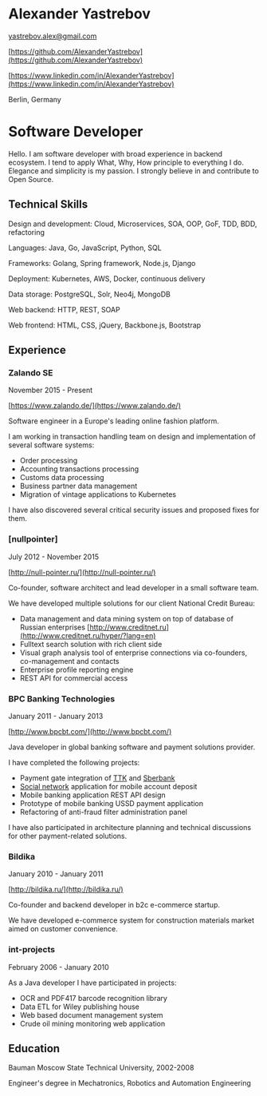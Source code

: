 Alexander Yastrebov
===================

yastrebov.alex@gmail.com

[https://github.com/AlexanderYastrebov](https://github.com/AlexanderYastrebov)

[https://www.linkedin.com/in/AlexanderYastrebov](https://www.linkedin.com/in/AlexanderYastrebov)

Berlin, Germany


Software Developer
==================

Hello. I am software developer with broad experience in backend ecosystem. 
I tend to apply What, Why, How principle to everything I do. Elegance and simplicity is my passion.
I strongly believe in and contribute to Open Source.


Technical Skills
----------------

Design and development: Cloud, Microservices, SOA, OOP, GoF, TDD, BDD, refactoring

Languages: Java, Go, JavaScript, Python, SQL

Frameworks: Golang, Spring framework, Node.js, Django

Deployment: Kubernetes, AWS, Docker, continuous delivery

Data storage: PostgreSQL, Solr, Neo4j, MongoDB

Web backend: HTTP, REST, SOAP

Web frontend: HTML, CSS, jQuery, Backbone.js, Bootstrap


Experience
----------

### Zalando SE

November 2015 - Present

[https://www.zalando.de/](https://www.zalando.de/)

Software engineer in a Europe's leading online fashion platform.

I am working in transaction handling team on design and implementation of several software systems:

* Order processing
* Accounting transactions processing
* Customs data processing
* Business partner data management
* Migration of vintage applications to Kubernetes

I have also discovered several critical security issues and proposed fixes for them.


### [nullpointer]

July 2012 - November 2015

[http://null-pointer.ru/](http://null-pointer.ru/)

Co-founder, software architect and lead developer in a small software team.

We have developed multiple solutions for our client National Credit Bureau:

* Data management and data mining system on top of database of Russian enterprises [http://www.creditnet.ru](http://www.creditnet.ru/hyper/?lang=en)
* Fulltext search solution with rich client side
* Visual graph analysis tool of enterprise connections via co-founders, co-management and contacts
* Enterprise profile reporting engine
* REST API for commercial access


### BPC Banking Technologies 

January 2011 - January 2013

[http://www.bpcbt.com/](http://www.bpcbt.com/)

Java developer in global banking software and payment solutions provider.

I have completed the following projects:

* Payment gate integration of [TTK](http://ttk.ru) and [Sberbank](http://sberbank.ru)
* [Social network](http://ok.ru) application for mobile account deposit
* Mobile banking application REST API design
* Prototype of mobile banking USSD payment application
* Refactoring of anti-fraud filter administration panel

I have also participated in architecture planning and technical discussions for other payment-related solutions.


### Bildika

January 2010 - January 2011

[http://bildika.ru/](http://bildika.ru/)

Co-founder and backend developer in b2c e-commerce startup.

We have developed e-commerce system for construction materials market
aimed on customer convenience.


### int-projects

February 2006 - January 2010

As a Java developer I have participated in projects:

* OCR and PDF417 barcode recognition library
* Data ETL for Wiley publishing house
* Web based document management system
* Crude oil mining monitoring web application


Education
---------

Bauman Moscow State Technical University, 2002-2008

Engineer's degree in Mechatronics, Robotics and Automation Engineering

